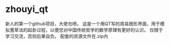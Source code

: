 # zhouyi_qt
新人的第一个github项目，大佬勿喷。
这是一个用QT写的周易图形界面，用于模拟蓍草法的起卦过程，以便您对中国传统哲学的数学原理有更好的认识。
仅限于学习交流，否则后果自负。
配套的资源文件在.zip内

